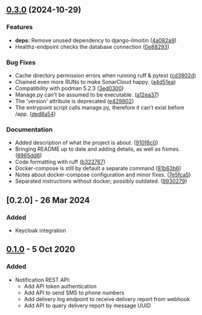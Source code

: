 <!-- REMINDER: While updating changelog, also remember to update
the version in notification_service/__init.py__ -->

## [0.3.0](https://github.com/City-of-Helsinki/notification-service-api/compare/notification-service-api-v0.2.0...notification-service-api-v0.3.0) (2024-10-29)


### Features

* **deps:** Remove unused dependency to django-ilmoitin ([4a082a9](https://github.com/City-of-Helsinki/notification-service-api/commit/4a082a93f649eeee0c8e16be15ef58dfc18cac17))
* Healthz-endpoint checks the database connection ([0e88293](https://github.com/City-of-Helsinki/notification-service-api/commit/0e882939a88c182c4317b0e03b6557ac61a7a2ea))


### Bug Fixes

* Cache directory permission errors when running ruff & pytest ([cd3902d](https://github.com/City-of-Helsinki/notification-service-api/commit/cd3902d11eff6e40f10189f161ec5e55e0d9331b))
* Chained even more RUNs to make SonarCloud happy. ([a4d51ea](https://github.com/City-of-Helsinki/notification-service-api/commit/a4d51ea12fee5182d4afb5fad2278c712fac35d3))
* Compatibility with podman 5.2.3 ([3ed0300](https://github.com/City-of-Helsinki/notification-service-api/commit/3ed0300b7822428c2a379aa8ad7c99bf58f741ec))
* Manage.py can't be assumed to be executable. ([a12ea37](https://github.com/City-of-Helsinki/notification-service-api/commit/a12ea373ff9d96f771e3980926db762b53208c52))
* The 'version' attribute is deprecated ([e429802](https://github.com/City-of-Helsinki/notification-service-api/commit/e429802078926bc10d033b25fd0f818338c4a310))
* The entrypoint script calls manage.py, therefore it can't exist before /app. ([ded8a54](https://github.com/City-of-Helsinki/notification-service-api/commit/ded8a540db46c74ce701281c2d708ff5934d672f))


### Documentation

* Added description of what the project is about. ([910f8c0](https://github.com/City-of-Helsinki/notification-service-api/commit/910f8c0eb82b772f3ab4f95a06c22d9adca96a64))
* Bringing README up to date and adding details, as well as fixmes. ([6965dd6](https://github.com/City-of-Helsinki/notification-service-api/commit/6965dd6d5f21b98fc1b18e10f733f75a346e4bf3))
* Code formatting with ruff ([b322767](https://github.com/City-of-Helsinki/notification-service-api/commit/b322767cd486c1e2431cf63d2ce808b41a1e2b4c))
* Docker-compose is still by default a separate command ([81b63b6](https://github.com/City-of-Helsinki/notification-service-api/commit/81b63b6bc956b0516eb19d0d17947c724c819f30))
* Notes about docker-compose configuration and minor fixes. ([7e5fca5](https://github.com/City-of-Helsinki/notification-service-api/commit/7e5fca52067407b7b33e24bdd10874bef810bf95))
* Separated instructions without docker; possibly outdated. ([9930279](https://github.com/City-of-Helsinki/notification-service-api/commit/99302798b4d446551cd63d3787d6bc3d7020713d))

## [0.2.0] - 26 Mar 2024

### Added

- Keycloak integration

## [0.1.0] - 5 Oct 2020

### Added

- Notification REST API:
  - Add API token authentication
  - Add API to send SMS to phone numbers
  - Add delivery log endpoint to receive delivery report from webhook
  - Add API to query delivery report by message UUID

[Unreleased]: https://github.com/City-of-Helsinki/notificartion-service/compare/release-v0.1.0...HEAD
[0.1.0]: https://github.com/City-of-Helsinki/notification-service/releases/tag/release-v0.1.0
